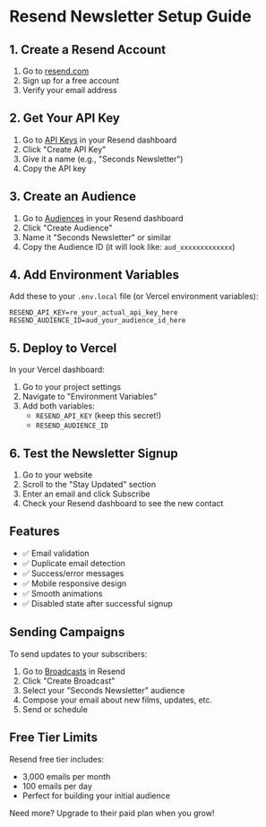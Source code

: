 # Resend Newsletter Setup Guide

## 1. Create a Resend Account

1. Go to [resend.com](https://resend.com)
2. Sign up for a free account
3. Verify your email address

## 2. Get Your API Key

1. Go to [API Keys](https://resend.com/api-keys) in your Resend dashboard
2. Click "Create API Key"
3. Give it a name (e.g., "Seconds Newsletter")
4. Copy the API key

## 3. Create an Audience

1. Go to [Audiences](https://resend.com/audiences) in your Resend dashboard
2. Click "Create Audience"
3. Name it "Seconds Newsletter" or similar
4. Copy the Audience ID (it will look like: `aud_xxxxxxxxxxxxx`)

## 4. Add Environment Variables

Add these to your `.env.local` file (or Vercel environment variables):

```env
RESEND_API_KEY=re_your_actual_api_key_here
RESEND_AUDIENCE_ID=aud_your_audience_id_here
```

## 5. Deploy to Vercel

In your Vercel dashboard:
1. Go to your project settings
2. Navigate to "Environment Variables"
3. Add both variables:
   - `RESEND_API_KEY` (keep this secret!)
   - `RESEND_AUDIENCE_ID`

## 6. Test the Newsletter Signup

1. Go to your website
2. Scroll to the "Stay Updated" section
3. Enter an email and click Subscribe
4. Check your Resend dashboard to see the new contact

## Features

- ✅ Email validation
- ✅ Duplicate email detection
- ✅ Success/error messages
- ✅ Mobile responsive design
- ✅ Smooth animations
- ✅ Disabled state after successful signup

## Sending Campaigns

To send updates to your subscribers:

1. Go to [Broadcasts](https://resend.com/broadcasts) in Resend
2. Click "Create Broadcast"
3. Select your "Seconds Newsletter" audience
4. Compose your email about new films, updates, etc.
5. Send or schedule

## Free Tier Limits

Resend free tier includes:
- 3,000 emails per month
- 100 emails per day
- Perfect for building your initial audience

Need more? Upgrade to their paid plan when you grow!

